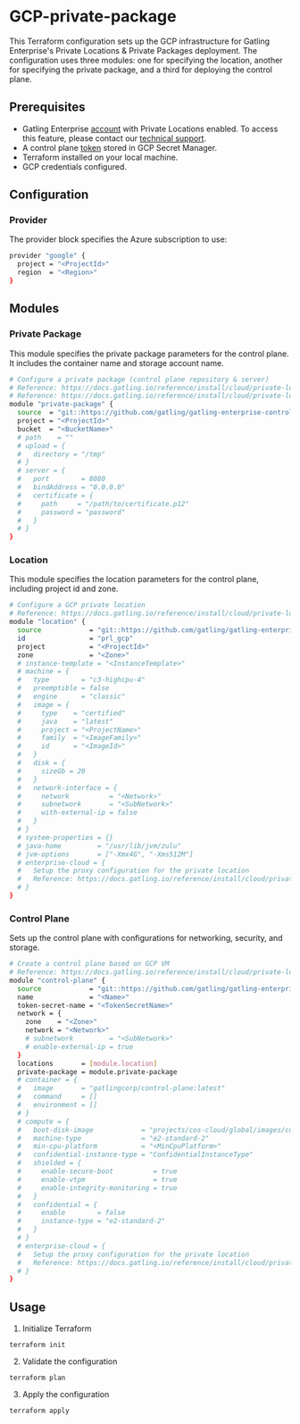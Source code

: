 # GCP-private-package

This Terraform configuration sets up the GCP infrastructure for Gatling Enterprise's Private Locations & Private Packages deployment. The configuration uses three modules: one for specifying the location, another for specifying the private package, and a third for deploying the control plane.

## Prerequisites

- Gatling Enterprise [account](https://auth.gatling.io/auth/realms/gatling/protocol/openid-connect/auth?client_id=gatling-enterprise-cloud-public&response_type=code&scope=openid&redirect_uri=https%3A%2F%2Fcloud.gatling.io%2Fr%2Fgatling) with Private Locations enabled. To access this feature, please contact our [technical support](https://gatlingcorp.atlassian.net/servicedesk/customer/portal/8/group/12/create/59?summary=Private+Locations&description=Contact%20email%3A%20%3Cemail%3E%0A%0AHello%2C%20we%20would%20like%20to%20enable%20the%20private%20locations%20feature%20on%20our%20organization.).
- A control plane [token](https://docs.gatling.io/reference/install/cloud/private-locations/introduction/#token) stored in GCP Secret Manager.
- Terraform installed on your local machine.
- GCP credentials configured.

## Configuration

### Provider

The provider block specifies the Azure subscription to use:

```sh
provider "google" {
  project = "<ProjectId>"
  region  = "<Region>"
}
```

## Modules

### Private Package

This module specifies the private package parameters for the control plane. It includes the container name and storage account name.

```sh
# Configure a private package (control plane repository & server)
# Reference: https://docs.gatling.io/reference/install/cloud/private-locations/private-packages/#gcp-cloud-storage
# Reference: https://docs.gatling.io/reference/install/cloud/private-locations/private-packages/#control-plane-server
module "private-package" {
  source  = "git::https://github.com/gatling/gatling-enterprise-control-plane-deployment//terraform/gcp/private-package"
  project = "<ProjectId>"
  bucket  = "<BucketName>"
  # path    = ""
  # upload = {
  #   directory = "/tmp"
  # }
  # server = {
  #   port        = 8080
  #   bindAddress = "0.0.0.0"
  #   certificate = {
  #     path     = "/path/to/certificate.p12"
  #     password = "password"
  #   }
  # }
}
```

### Location

This module specifies the location parameters for the control plane, including project id and zone.

```sh
# Configure a GCP private location
# Reference: https://docs.gatling.io/reference/install/cloud/private-locations/gcp/configuration/#control-plane-configuration-file
module "location" {
  source            = "git::https://github.com/gatling/gatling-enterprise-control-plane-deployment//terraform/gcp/location"
  id                = "prl_gcp"
  project           = "<ProjectId>"
  zone              = "<Zone>"
  # instance-template = "<InstanceTemplate>"
  # machine = {
  #   type        = "c3-highcpu-4"
  #   preemptible = false
  #   engine      = "classic"
  #   image = {
  #     type    = "certified"
  #     java    = "latest"
  #     project = "<ProjectName>"
  #     family  = "<ImageFamily>"
  #     id      = "<ImageId>"
  #   }
  #   disk = {
  #     sizeGb = 20
  #   }
  #   network-interface = {
  #     network          = "<Network>"
  #     subnetwork       = "<SubNetwork>"
  #     with-external-ip = false
  #   }
  # }
  # system-properties = {}
  # java-home         = "/usr/lib/jvm/zulu"
  # jvm-options       = ["-Xmx4G", "-Xms512M"]
  # enterprise-cloud = {
  #   Setup the proxy configuration for the private location
  #   Reference: https://docs.gatling.io/reference/install/cloud/private-locations/network/#configuring-a-proxy
  # }
}
```

### Control Plane

Sets up the control plane with configurations for networking, security, and storage.

```sh
# Create a control plane based on GCP VM
# Reference: https://docs.gatling.io/reference/install/cloud/private-locations/gcp/installation/
module "control-plane" {
  source            = "git::https://github.com/gatling/gatling-enterprise-control-plane-deployment//terraform/gcp/control-plane"
  name              = "<Name>"
  token-secret-name = "<TokenSecretName>"
  network = {
    zone    = "<Zone>"
    network = "<Network>"
    # subnetwork         = "<SubNetwork>"
    # enable-external-ip = true
  }
  locations       = [module.location]
  private-package = module.private-package
  # container = {
  #   image       = "gatlingcorp/control-plane:latest"
  #   command     = []
  #   environment = []
  # }
  # compute = {
  #   boot-disk-image            = "projects/cos-cloud/global/images/cos-stable-113-18244-85-49"
  #   machine-type               = "e2-standard-2"
  #   min-cpu-platform           = "<MinCpuPlatform>"
  #   confidential-instance-type = "ConfidentialInstanceType"
  #   shielded = {
  #     enable-secure-boot          = true
  #     enable-vtpm                 = true
  #     enable-integrity-monitoring = true
  #   }
  #   confidential = {
  #     enable        = false
  #     instance-type = "e2-standard-2"
  #   }
  # }
  # enterprise-cloud = {
  #   Setup the proxy configuration for the private location
  #   Reference: https://docs.gatling.io/reference/install/cloud/private-locations/network/#configuring-a-proxy
  # }
}
```

## Usage

1. Initialize Terraform

```console
terraform init
```

2. Validate the configuration

```console
terraform plan
```

3. Apply the configuration

```console
terraform apply
```
